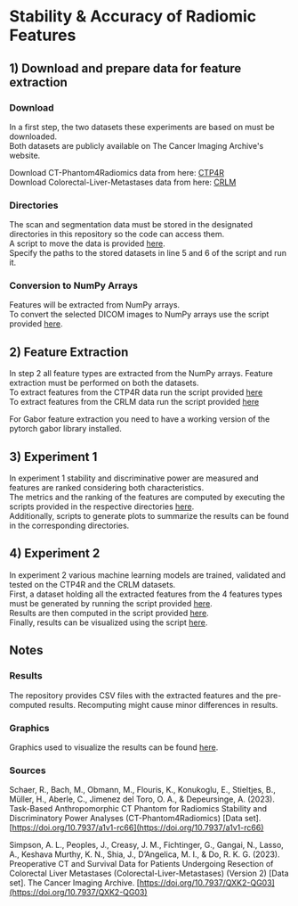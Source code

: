 # Stability & Accuracy of Radiomic Features

## 1) Download and prepare data for feature extraction
### Download
In a first step, the two datasets these experiments are based on must be downloaded.  
Both datasets are publicly available on The Cancer Imaging Archive's website.

Download CT-Phantom4Radiomics data from here: [CTP4R](https://www.cancerimagingarchive.net/collection/ct-phantom4radiomics/)  
Download Colorectal-Liver-Metastases data from here: [CRLM](https://www.cancerimagingarchive.net/collection/colorectal-liver-metastases/)

### Directories
The scan and segmentation data must be stored in the designated directories in this repository so the code can access them.  
A script to move the data is provided [here](https://github.com/Joingl/radiomic-features/blob/main/data/move_scan_and_mask.py).  
Specify the paths to the stored datasets in line 5 and 6 of the script and run it.

### Conversion to NumPy Arrays
Features will be extracted from NumPy arrays.  
To convert the selected DICOM images to NumPy arrays use the script provided [here](https://github.com/Joingl/radiomic-features/blob/main/data/generate_NumPy_images.py).

## 2) Feature Extraction
In step 2 all feature types are extracted from the NumPy arrays. Feature extraction must be performed on both the datasets.  
To extract features from the CTP4R data run the script provided [here](https://github.com/Joingl/radiomic-features/blob/main/feature%20extraction/ctp4r/extract_features_ctp4r.py)   
To extract features from the CRLM data run the script provided [here](https://github.com/Joingl/radiomic-features/blob/main/feature%20extraction/crlm/extract_features_crlm.py)  

For Gabor feature extraction you need to have a working version of the pytorch gabor library installed.

## 3) Experiment 1
In experiment 1 stability and discriminative power are measured and features are ranked considering both characteristics.  
The metrics and the ranking of the features are computed by executing the scripts provided in the respective directories [here](https://github.com/Joingl/radiomic-features/tree/main/experiments/experiment1).  
Additionally, scripts to generate plots to summarize the results can be found in the corresponding directories.  

## 4) Experiment 2
In experiment 2 various machine learning models are trained, validated and tested on the CTP4R and the CRLM datasets.  
First, a dataset holding all the extracted features from the 4 features types must be generated by running the script provided [here](https://github.com/Joingl/radiomic-features/blob/main/experiments/experiment2/prepare_data.py).  
Results are then computed in the script provided [here](https://github.com/Joingl/radiomic-features/blob/main/experiments/experiment2/compute_results.py).  
Finally, results can be visualized using the script [here](https://github.com/Joingl/radiomic-features/blob/main/experiments/experiment2/plot_performance.py).

## Notes
### Results
The repository provides CSV files with the extracted features and the pre-computed results. Recomputing might cause minor differences in results.

### Graphics
Graphics used to visualize the results can be found [here](https://github.com/Joingl/radiomic-features/tree/main/graphics).  

### Sources
Schaer, R., Bach, M., Obmann, M., Flouris, K., Konukoglu, E., Stieltjes, B., Müller, H., Aberle, C., Jimenez del Toro, O. A., & Depeursinge, A. (2023). Task-Based Anthropomorphic CT Phantom for Radiomics Stability and Discriminatory Power Analyses (CT-Phantom4Radiomics) [Data set]. [https://doi.org/10.7937/a1v1-rc66](https://doi.org/10.7937/a1v1-rc66)  

Simpson, A. L., Peoples, J., Creasy, J. M., Fichtinger, G., Gangai, N., Lasso, A., Keshava Murthy, K. N., Shia, J., D’Angelica, M. I., & Do, R. K. G. (2023). Preoperative CT and Survival Data for Patients Undergoing Resection of Colorectal Liver Metastases (Colorectal-Liver-Metastases) (Version 2) [Data set]. The Cancer Imaging Archive. [https://doi.org/10.7937/QXK2-QG03](https://doi.org/10.7937/QXK2-QG03)  
